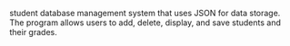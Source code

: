 student database management system that uses JSON for data storage. The program allows users to add, delete, display, and save students and their grades.

